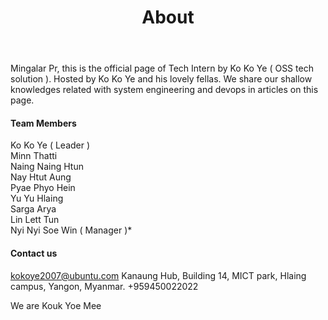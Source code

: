 ﻿---
layout: page
title: About
image: kokoye.jpg
permalink: /about/
---

Mingalar Pr, this is the official page of Tech Intern by Ko Ko Ye ( OSS tech solution ).
Hosted by Ko Ko Ye and his lovely fellas. We share our shallow knowledges related with system engineering and devops in articles on this page. 

#### Team Members
Ko Ko Ye ( Leader ) <br/>
Minn Thatti <br/>
Naing Naing Htun<br/>
Nay Htut Aung <br/>
Pyae Phyo Hein<br/>
Yu Yu Hlaing<br/>
Sarga Arya<br/>
Lin Lett Tun<br/>
Nyi Nyi Soe Win ( Manager )*
#### Contact us
kokoye2007@ubuntu.com
Kanaung Hub, Building 14, MICT park, Hlaing campus, Yangon, Myanmar.
+959450022022

 <span text-align:center > We are Kouk Yoe Mee

